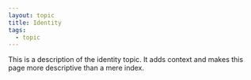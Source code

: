 ```yaml
---
layout: topic
title: Identity
tags:
  - topic
---
```


This is a description of the identity topic. It adds context and makes this
page more descriptive than a mere index.
